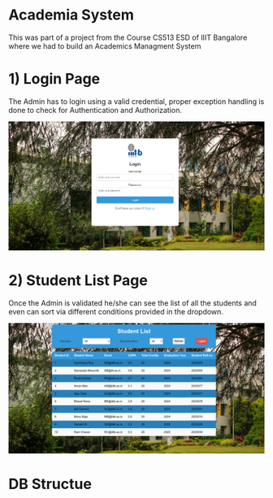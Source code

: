 # Academia System
This was part of a project from the Course CS513 ESD of IIIT Bangalore where we had to build an Academics Managment System

# 1) Login Page
The Admin has to login using a valid credential, proper exception handling is done to check for Authentication and Authorization.
<p align="center"> <img src="https://github.com/Sunnidhya/AcademiaSystem/blob/caa7808233ff26a39dca584f302e3ef68b988ce7/LoginPage.png" alt="sroy96" /> </p>


# 2) Student List Page
Once the Admin is validated he/she can see the list of all the students and even can sort via different conditions provided in the dropdown.
<p align="center"> <img src="https://github.com/Sunnidhya/AcademiaSystem/blob/a4b70774ac54f701969397fcffed832a3917f2da/Screenshot%202023-12-29%20180824.png" alt="sroy96" /> </p>

# DB Structue



